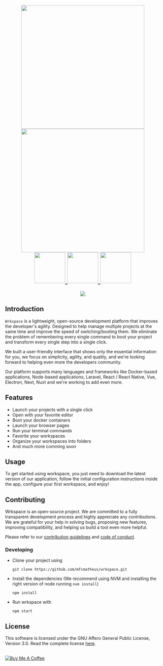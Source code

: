 <h1 align="center">
  <a href="https://wrkspace.co/#gh-light-mode-only">
  <img src="https://wrkspace.co/static/logo-complete-light.png" width="400px">
  </a>
  <a href="https://wrkspace.co/#gh-dark-mode-only">
  <img src="https://wrkspace.co/static/logo-complete-dark.png" width="400px">
  </a>
  <br />

  <a href="https://wrkspace.co/">
  <img src="https://wrkspace.co/static/badges/official-badge.png" width="100px">
  </a>
  <a href="https://github.com/mfcmatheus/wrkspace/actions/workflows/main.yml">
  <img src="https://wrkspace.co/static/badges/build-badge.png" width="100px">
  </a>
  <a href="https://github.com/mfcmatheus/wrkspace/blob/master/LICENSE">
  <img src="https://wrkspace.co/static/badges/license-badge.png" width="100px">
  </a>
</h1>

<p align="center">
  <img src="https://wrkspace.co/static/gh-banner.png">
</p>

## Introduction

`Wrkspace` is a lightweight, open-source development platform that improves the developer's agility. Designed to help manage multiple projects at the same time and improve the speed of switching/booting them. We eliminate the problem of remembering every single command to boot your project and transform every single step into a single click.

We built a user-friendly interface that shows only the essential information for you, we focus on simplicity, agility, and quality, and we're looking forward to helping even more the developers community.

Our platform supports many languages and frameworks like Docker-based applications, Node-based applications, Laravel, React / React Native, Vue, Electron, Next, Nuxt and we're working to add even more.

## Features
- Launch your projects with a single click
- Open with your favorite editor
- Boot your docker containers
- Launch your browser pages
- Run your terminal commands
- Favorite your workspaces
- Organize your workspaces into folders
- And much more comming soon

## Usage
To get started using workspace, you just need to download the latest version of our application, follow the initial configuration instructions inside the app, configure your first workspace, and enjoy!

## Contributing
Wrkspace is an open-source project. We are committed to a fully transparent development process and highly appreciate any contributions. We are grateful for your help in solving bugs, proposing new features, improving compatibility, and helping us build a tool even more helpful. 

Please refer to our [contribution guidelines](./CONTRIBUTING.md) and [code of conduct](./CODE_OF_CONDUCT.md).

### Developing
- Clone your project using
  ```
  git clone https://github.com/mfcmatheus/wrkspace.git
  ```

- Install the dependencies (We recommend using NVM and installing the right version of node running `nvm install`)
  ```
  npm install
  ```

- Run wrkspace with
  ```
  npm start
  ```

## License
This software is licensed under the GNU Affero General Public License, Version 3.0. Read the complete license [here](./LICENSE).

<br />

<a href="https://www.buymeacoffee.com/mfcmatheus" target="_blank">
  <img src="https://www.buymeacoffee.com/assets/img/guidelines/download-assets-sm-2.svg" alt="Buy Me A Coffee"/>
</a>
